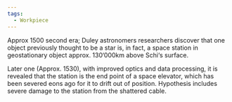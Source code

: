 ```yaml
---
tags:
  - Workpiece
---
```

Approx 1500 second era; Duley astronomers researchers discover that one object previously thought to be a star is, in fact, a space station in geostationary object approx. 130‘000km above Schi‘s surface. 

Later one (Approx. 1530), with improved optics and data processing, it is revealed that the station is the end point of a space elevator, which has been severed eons ago for it to drift out of position. Hypothesis includes severe damage to the station from the shattered cable. 